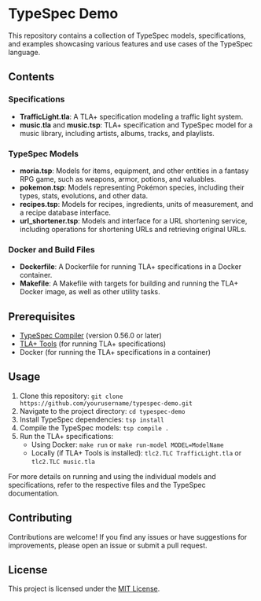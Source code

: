 # TypeSpec Demo

This repository contains a collection of TypeSpec models, specifications, and examples showcasing various features and use cases of the TypeSpec language.

## Contents

### Specifications

- **TrafficLight.tla**: A TLA+ specification modeling a traffic light system.
- **music.tla** and **music.tsp**: TLA+ specification and TypeSpec model for a music library, including artists, albums, tracks, and playlists.

### TypeSpec Models

- **moria.tsp**: Models for items, equipment, and other entities in a fantasy RPG game, such as weapons, armor, potions, and valuables.
- **pokemon.tsp**: Models representing Pokémon species, including their types, stats, evolutions, and other data.
- **recipes.tsp**: Models for recipes, ingredients, units of measurement, and a recipe database interface.
- **url_shortener.tsp**: Models and interface for a URL shortening service, including operations for shortening URLs and retrieving original URLs.

### Docker and Build Files

- **Dockerfile**: A Dockerfile for running TLA+ specifications in a Docker container.
- **Makefile**: A Makefile with targets for building and running the TLA+ Docker image, as well as other utility tasks.

## Prerequisites

- [TypeSpec Compiler](https://typespec.io/docs/installation) (version 0.56.0 or later)
- [TLA+ Tools](https://github.com/tlaplus/tlaplus/releases) (for running TLA+ specifications)
- Docker (for running the TLA+ specifications in a container)

## Usage

1. Clone this repository: `git clone https://github.com/yourusername/typespec-demo.git`
2. Navigate to the project directory: `cd typespec-demo`
3. Install TypeSpec dependencies: `tsp install`
4. Compile the TypeSpec models: `tsp compile .`
5. Run the TLA+ specifications:
   - Using Docker: `make run` or `make run-model MODEL=ModelName`
   - Locally (if TLA+ Tools is installed): `tlc2.TLC TrafficLight.tla` or `tlc2.TLC music.tla`

For more details on running and using the individual models and specifications, refer to the respective files and the TypeSpec documentation.

## Contributing

Contributions are welcome! If you find any issues or have suggestions for improvements, please open an issue or submit a pull request.

## License

This project is licensed under the [MIT License](LICENSE).
